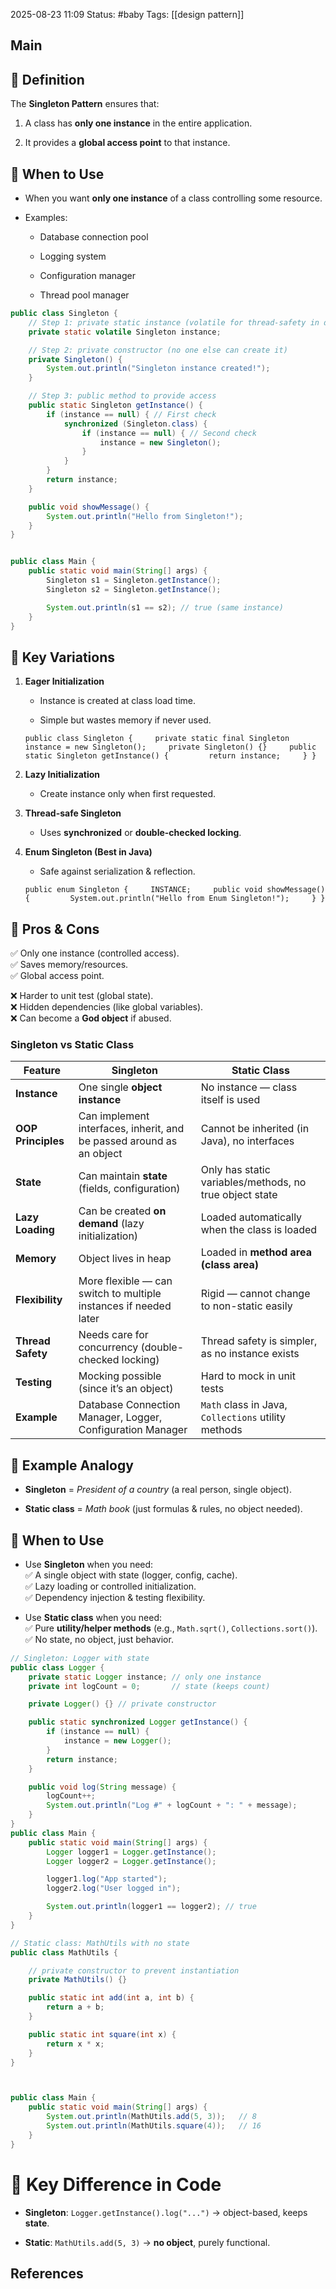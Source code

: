 2025-08-23 11:09
Status: #baby
Tags: [[design pattern]]
## Main
## 📌 Definition

The **Singleton Pattern** ensures that:

1. A class has **only one instance** in the entire application.
    
2. It provides a **global access point** to that instance.



## 📌 When to Use

- When you want **only one instance** of a class controlling some resource.
    
- Examples:
    
    - Database connection pool
        
    - Logging system
        
    - Configuration manager
        
    - Thread pool manager



```java
public class Singleton {
    // Step 1: private static instance (volatile for thread-safety in double-checked locking)
    private static volatile Singleton instance;

    // Step 2: private constructor (no one else can create it)
    private Singleton() {
        System.out.println("Singleton instance created!");
    }

    // Step 3: public method to provide access
    public static Singleton getInstance() {
        if (instance == null) { // First check
            synchronized (Singleton.class) {
                if (instance == null) { // Second check
                    instance = new Singleton();
                }
            }
        }
        return instance;
    }

    public void showMessage() {
        System.out.println("Hello from Singleton!");
    }
}


public class Main {
    public static void main(String[] args) {
        Singleton s1 = Singleton.getInstance();
        Singleton s2 = Singleton.getInstance();

        System.out.println(s1 == s2); // true (same instance)
    }
}

```


## 📌 Key Variations

1. **Eager Initialization**
    
    - Instance is created at class load time.
        
    - Simple but wastes memory if never used.
        
    
    `public class Singleton {     private static final Singleton instance = new Singleton();     private Singleton() {}     public static Singleton getInstance() {         return instance;     } }`
    
2. **Lazy Initialization**
    
    - Create instance only when first requested.
        
3. **Thread-safe Singleton**
    
    - Uses **synchronized** or **double-checked locking**.
        
4. **Enum Singleton (Best in Java)**
    
    - Safe against serialization & reflection.
        
    
    `public enum Singleton {     INSTANCE;     public void showMessage() {         System.out.println("Hello from Enum Singleton!");     } }`
    


## 📌 Pros & Cons

✅ Only one instance (controlled access).  
✅ Saves memory/resources.  
✅ Global access point.

❌ Harder to unit test (global state).  
❌ Hidden dependencies (like global variables).  
❌ Can become a **God object** if abused.

### Singleton vs Static Class
|Feature|**Singleton**|**Static Class**|
|---|---|---|
|**Instance**|One single **object instance**|No instance — class itself is used|
|**OOP Principles**|Can implement interfaces, inherit, and be passed around as an object|Cannot be inherited (in Java), no interfaces|
|**State**|Can maintain **state** (fields, configuration)|Only has static variables/methods, no true object state|
|**Lazy Loading**|Can be created **on demand** (lazy initialization)|Loaded automatically when the class is loaded|
|**Memory**|Object lives in heap|Loaded in **method area (class area)**|
|**Flexibility**|More flexible — can switch to multiple instances if needed later|Rigid — cannot change to non-static easily|
|**Thread Safety**|Needs care for concurrency (double-checked locking)|Thread safety is simpler, as no instance exists|
|**Testing**|Mocking possible (since it’s an object)|Hard to mock in unit tests|
|**Example**|Database Connection Manager, Logger, Configuration Manager|`Math` class in Java, `Collections` utility methods|


## 📌 Example Analogy

- **Singleton** = _President of a country_ (a real person, single object).
    
- **Static class** = _Math book_ (just formulas & rules, no object needed).


## 📌 When to Use

- Use **Singleton** when you need:  
    ✅ A single object with state (logger, config, cache).  
    ✅ Lazy loading or controlled initialization.  
    ✅ Dependency injection & testing flexibility.
    
- Use **Static class** when you need:  
    ✅ Pure **utility/helper methods** (e.g., `Math.sqrt()`, `Collections.sort()`).  
    ✅ No state, no object, just behavior.



```java
// Singleton: Logger with state
public class Logger {
    private static Logger instance; // only one instance
    private int logCount = 0;       // state (keeps count)

    private Logger() {} // private constructor

    public static synchronized Logger getInstance() {
        if (instance == null) {
            instance = new Logger();
        }
        return instance;
    }

    public void log(String message) {
        logCount++;
        System.out.println("Log #" + logCount + ": " + message);
    }
}
public class Main {
    public static void main(String[] args) {
        Logger logger1 = Logger.getInstance();
        Logger logger2 = Logger.getInstance();

        logger1.log("App started");
        logger2.log("User logged in");

        System.out.println(logger1 == logger2); // true
    }
}
```

```java
// Static class: MathUtils with no state
public class MathUtils {

    // private constructor to prevent instantiation
    private MathUtils() {}

    public static int add(int a, int b) {
        return a + b;
    }

    public static int square(int x) {
        return x * x;
    }
}



public class Main {
    public static void main(String[] args) {
        System.out.println(MathUtils.add(5, 3));   // 8
        System.out.println(MathUtils.square(4));   // 16
    }
}

```
# 🔹 Key Difference in Code

- **Singleton**: `Logger.getInstance().log("...")` → object-based, keeps **state**.
    
- **Static**: `MathUtils.add(5, 3)` → **no object**, purely functional.

## References